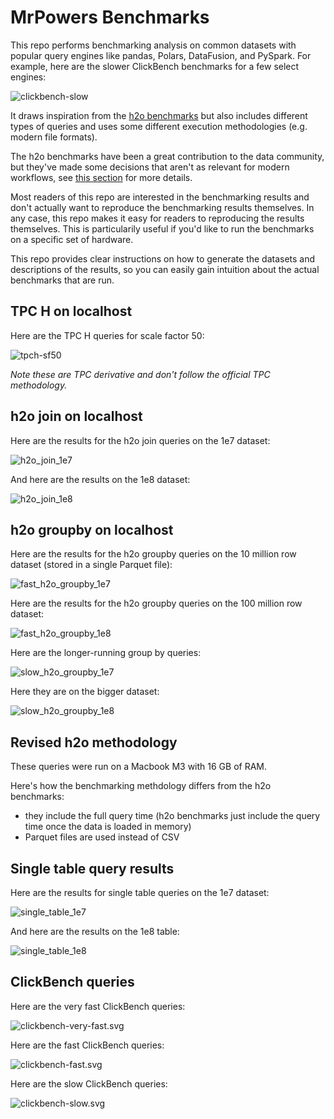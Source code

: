 # MrPowers Benchmarks

This repo performs benchmarking analysis on common datasets with popular query engines like pandas, Polars, DataFusion, and PySpark.  For example, here are the slower ClickBench benchmarks for a few select engines:

![clickbench-slow](https://github.com/MrPowers/mrpowers-benchmarks/blob/main/images/clickbench-slow.svg)

It draws inspiration from the [h2o benchmarks](https://github.com/h2oai/db-benchmark) but also includes different types of queries and uses some different execution methodologies (e.g. modern file formats).

The h2o benchmarks have been a great contribution to the data community, but they've made some decisions that aren't as relevant for modern workflows, see [this section](https://github.com/MrPowers/mrpowers-benchmarks#h2o-benchmark-methodology) for more details.

Most readers of this repo are interested in the benchmarking results and don't actually want to reproduce the benchmarking results themselves.  In any case, this repo makes it easy for readers to reproducing the results themselves.  This is particularily useful if you'd like to run the benchmarks on a specific set of hardware.

This repo provides clear instructions on how to generate the datasets and descriptions of the results, so you can easily gain intuition about the actual benchmarks that are run.

## TPC H on localhost

Here are the TPC H queries for scale factor 50:

![tpch-sf50](https://github.com/MrPowers/mrpowers-benchmarks/blob/main/images/tpch-sf50.svg)

*Note these are TPC derivative and don't follow the official TPC methodology.*

## h2o join on localhost

Here are the results for the h2o join queries on the 1e7 dataset:

![h2o_join_1e7](https://github.com/MrPowers/mrpowers-benchmarks/blob/main/images/h2o-join-1e7.svg)

And here are the results on the 1e8 dataset:

![h2o_join_1e8](https://github.com/MrPowers/mrpowers-benchmarks/blob/main/images/h2o-join-1e8.svg)

## h2o groupby on localhost

Here are the results for the h2o groupby queries on the 10 million row dataset (stored in a single Parquet file):

![fast_h2o_groupby_1e7](https://github.com/MrPowers/mrpowers-benchmarks/blob/main/images/groupby-fast-1e7.svg)

Here are the results for the h2o groupby queries on the 100 million row dataset:

![fast_h2o_groupby_1e8](https://github.com/MrPowers/mrpowers-benchmarks/blob/main/images/groupby-fast-1e8.svg)

Here are the longer-running group by queries:

![slow_h2o_groupby_1e7](https://github.com/MrPowers/mrpowers-benchmarks/blob/main/images/groupby-slow-1e7.svg)

Here they are on the bigger dataset:

![slow_h2o_groupby_1e8](https://github.com/MrPowers/mrpowers-benchmarks/blob/main/images/groupby-slow-1e8.svg)

## Revised h2o methodology

These queries were run on a Macbook M3 with 16 GB of RAM.

Here's how the benchmarking methdology differs from the h2o benchmarks:

* they include the full query time (h2o benchmarks just include the query time once the data is loaded in memory)
* Parquet files are used instead of CSV

## Single table query results

Here are the results for single table queries on the 1e7 dataset:

![single_table_1e7](https://github.com/MrPowers/mrpowers-benchmarks/blob/main/images/single-table-1e7.svg)

And here are the results on the 1e8 table: 

![single_table_1e8](https://github.com/MrPowers/mrpowers-benchmarks/blob/main/images/single-table-1e8.svg)

## ClickBench queries

Here are the very fast ClickBench queries:

![clickbench-very-fast.svg](https://github.com/MrPowers/mrpowers-benchmarks/blob/main/images/clickbench-very-fast.svg)

Here are the fast ClickBench queries:

![clickbench-fast.svg](https://github.com/MrPowers/mrpowers-benchmarks/blob/main/images/clickbench-fast.svg)

Here are the slow ClickBench queries: 

![clickbench-slow.svg](https://github.com/MrPowers/mrpowers-benchmarks/blob/main/images/clickbench-slow.svg)


